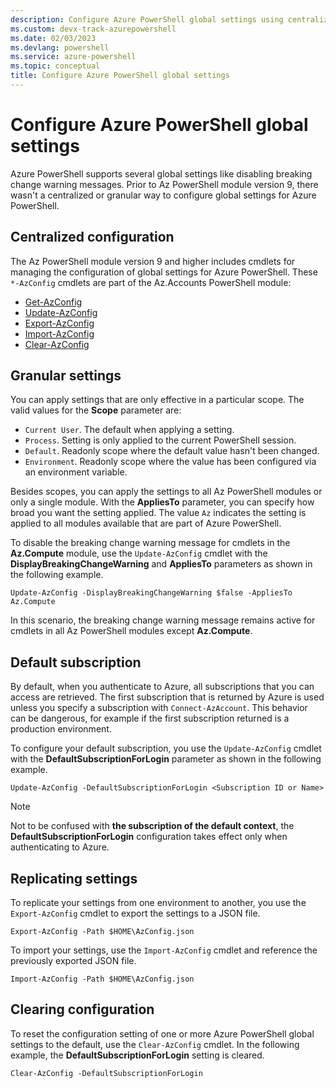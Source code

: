```yaml
---
description: Configure Azure PowerShell global settings using centralized and granular AzConfig cmdlets
ms.custom: devx-track-azurepowershell
ms.date: 02/03/2023
ms.devlang: powershell
ms.service: azure-powershell
ms.topic: conceptual
title: Configure Azure PowerShell global settings
---
```


# Configure Azure PowerShell global settings

Azure PowerShell supports several global settings like disabling breaking change warning
messages. Prior to Az PowerShell module version 9, there wasn't a centralized or granular way to
configure global settings for Azure PowerShell.

## Centralized configuration

The Az PowerShell module version 9 and higher includes cmdlets for managing the configuration of
global settings for Azure PowerShell. These `*-AzConfig` cmdlets are part of the Az.Accounts
PowerShell module:

- [Get-AzConfig][get-azconfig]
- [Update-AzConfig][update-azconfig]
- [Export-AzConfig][export-azconfig]
- [Import-AzConfig][import-azconfig]
- [Clear-AzConfig][clear-azconfig]

## Granular settings

You can apply settings that are only effective in a particular scope. The valid values for the
**Scope** parameter are:

- `Current User`. The default when applying a setting.
- `Process`. Setting is only applied to the current PowerShell session.
- `Default`. Readonly scope where the default value hasn't been changed.
- `Environment`. Readonly scope where the value has been configured via an environment variable.

Besides scopes, you can apply the settings to all Az PowerShell modules or only a single module.
With the **AppliesTo** parameter, you can specify how broad you want the setting applied. The value
`Az` indicates the setting is applied to all modules available that are part of Azure PowerShell.

To disable the breaking change warning message for cmdlets in the **Az.Compute** module, use the
`Update-AzConfig` cmdlet with the **DisplayBreakingChangeWarning** and **AppliesTo** parameters as
shown in the following example.

```azurepowershell-interactive
Update-AzConfig -DisplayBreakingChangeWarning $false -AppliesTo Az.Compute
```

In this scenario, the breaking change warning message remains active for cmdlets in all Az
PowerShell modules except **Az.Compute**.

## Default subscription

By default, when you authenticate to Azure, all subscriptions that you can access are retrieved. The
first subscription that is returned by Azure is used unless you specify a subscription with
`Connect-AzAccount`. This behavior can be dangerous, for example if the first subscription returned
is a production environment.

To configure your default subscription, you use the `Update-AzConfig` cmdlet with the
**DefaultSubscriptionForLogin** parameter as shown in the following example.

```azurepowershell-interactive
Update-AzConfig -DefaultSubscriptionForLogin <Subscription ID or Name>
```

> [!NOTE]
> Not to be confused with **the subscription of the default context**, the
> **DefaultSubscriptionForLogin** configuration takes effect only when authenticating to Azure.

## Replicating settings

To replicate your settings from one environment to another, you use the `Export-AzConfig` cmdlet to
export the settings to a JSON file.

```azurepowershell-interactive
Export-AzConfig -Path $HOME\AzConfig.json
```

To import your settings, use the `Import-AzConfig` cmdlet and reference the previously exported
JSON file.

```azurepowershell-interactive
Import-AzConfig -Path $HOME\AzConfig.json
```

## Clearing configuration

To reset the configuration setting of one or more Azure PowerShell global settings to the default,
use the `Clear-AzConfig` cmdlet. In the following example, the **DefaultSubscriptionForLogin**
setting is cleared.

```azurepowershell-interactive
Clear-AzConfig -DefaultSubscriptionForLogin
```

<!-- link references -->
[get-azconfig]: /powershell/module/az.accounts/get-azconfig
[update-azconfig]:/powershell/module/az.accounts/update-azconfig
[export-azconfig]: /powershell/module/az.accounts/export-azconfig
[import-azconfig]: /powershell/module/az.accounts/import-azconfig
[clear-azconfig]: /powershell/module/az.accounts/clear-azconfig
